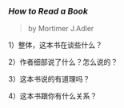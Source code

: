 ### _How to Read a Book_
> by Mortimer J.Adler

1）整体，这本书在谈些什么？

2）作者细部说了什么？怎么说的？

3）这本书说的有道理吗？

4）这本书跟你有什么关系？
